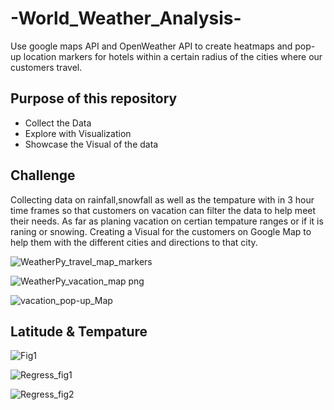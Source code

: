 # -World_Weather_Analysis-
Use google maps API and OpenWeather API to create heatmaps and pop-up location markers for hotels within a certain radius of the cities where our customers travel.
## Purpose of this repository
- Collect the Data
- Explore with Visualization
- Showcase the Visual of the data

## Challenge 
Collecting data on rainfall,snowfall as well as the tempature with in 3 hour time frames so that customers on vacation can filter the data to help meet their needs. As far as planing vacation on certian tempature ranges or if it is raning or snowing. Creating a Visual for the customers on Google Map to help them with the different cities and directions to that city. 



![WeatherPy_travel_map_markers](https://user-images.githubusercontent.com/88943257/163281380-d79f3adc-29e4-4d57-a18b-0deec123392e.PNG)


![WeatherPy_vacation_map png](https://user-images.githubusercontent.com/88943257/163281350-81c54e35-0bf2-44bb-8cda-95b3bc3299b7.png)


![vacation_pop-up_Map](https://user-images.githubusercontent.com/88943257/163281417-f604380e-0872-44d1-986e-496db158018d.PNG)




## Latitude & Tempature 

![Fig1](https://user-images.githubusercontent.com/88943257/163281175-5de82b8d-d6e3-4dee-ae1c-09a97e8e4015.png)

![Regress_fig1](https://user-images.githubusercontent.com/88943257/163281217-51d2a1d7-949a-43ee-a395-bdd68b97f43e.png)

![Regress_fig2](https://user-images.githubusercontent.com/88943257/163281303-e82149ae-58c3-45f4-a91d-77207817d662.png)




